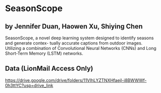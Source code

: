 # SeasonScope
## by Jennifer Duan, Haowen Xu, Shiying Chen
SeasonScope, a novel deep learning
system designed to identify seasons and generate contex-
tually accurate captions from outdoor images. Utilizing a
combination of Convolutional Neural Networks (CNNs)
and Long Short-Term Memory (LSTM) networks.

## Data (LionMail Access Only)
https://drive.google.com/drive/folders/11VlhLYZTNXHfaejl-i8BWWWf-0h3ttYC?usp=drive_link
